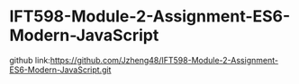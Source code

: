 # IFT598-Module-2-Assignment-ES6-Modern-JavaScript
github link:https://github.com/Jzheng48/IFT598-Module-2-Assignment-ES6-Modern-JavaScript.git